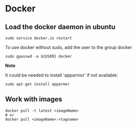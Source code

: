 # Docker

## Load the docker daemon in ubuntu
```
sudo service docker.io restart
```
To use docker without sudo, add the user to the group docker
```
sudo gpasswd -a ${USER} docker
```


**Note**

It could be needed to install 'apparmor' if not available:
```
sudo apt-get install apparmor
```


## Work with images

```
docker pull -t latest <imageName>
# or
docker pull <imageName>:<tagname>
```